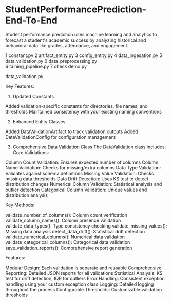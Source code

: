 # StudentPerformancePrediction-End-To-End
Student performance prediction uses machine learning and analytics to forecast a student's academic success by analyzing historical and behavioral data like grades, attendance, and engagement.

1 constant.py
2 artifact_entity.py
3 config_entity.py
4 data_ingesation.py
5 data_validation.py
6 data_preprocessing.py  
6 taining_pipeline.py
7 check demo.py
































data_validation.py

Key Features:
1. Updated Constants

Added validation-specific constants for directories, file names, and thresholds
Maintained consistency with your existing naming conventions

2. Enhanced Entity Classes

Added DataValidationArtifact to track validation outputs
Added DataValidationConfig for configuration management

3. Comprehensive Data Validation Class
The DataValidation class includes:
Core Validations:

Column Count Validation: Ensures expected number of columns
Column Name Validation: Checks for missing/extra columns
Data Type Validation: Validates against schema definitions
Missing Value Validation: Checks missing data thresholds
Data Drift Detection: Uses KS test to detect distribution changes
Numerical Column Validation: Statistical analysis and outlier detection
Categorical Column Validation: Unique values and distribution analysis

Key Methods:

validate_number_of_columns(): Column count verification
validate_column_names(): Column presence validation
validate_data_types(): Type consistency checking
validate_missing_values(): Missing data analysis
detect_data_drift(): Statistical drift detection
validate_numerical_columns(): Numerical data validation
validate_categorical_columns(): Categorical data validation
save_validation_reports(): Comprehensive report generation

Features:

Modular Design: Each validation is separate and reusable
Comprehensive Reporting: Detailed JSON reports for all validations
Statistical Analysis: KS test for drift detection, IQR for outliers
Error Handling: Consistent exception handling using your custom exception class
Logging: Detailed logging throughout the process
Configurable Thresholds: Customizable validation thresholds






